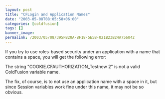 ```yaml
---
layout: post
title: "CFLogin and Application Names"
date: "2003-05-08T08:05:58+06:00"
categories: [coldfusion]
tags: []
banner_image: 
permalink: /2003/05/08/395FB20A-BF18-5E5B-021B23B24A756042
---
```


If you try to use roles-based security under an application with a name that contains a space, you will get the following error:

The string "COOKIE.CFAUTHORIZATION_Testnew 2" is not a valid ColdFusion variable name. 

The fix, of course, is to not use an application name with a space in it, but since Session variables work fine under this name, it may not be so obvious.